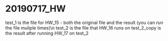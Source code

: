 # 20190717_HW
test_1 is the file for HW_15 - both the original file and the result (you can run the file muliple times)\n
test_2 is the file that HW_16 runs on
test_2_copy is the result after running HW_17 on test_2
